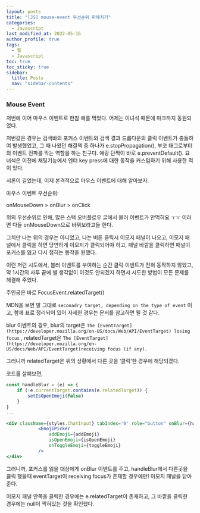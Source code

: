 ```yaml
---
layout: posts
title: "[JS] mouse-event 우선순위 파해치기"
categories:
  - Javascript
last_modified_at: 2022-05-16
author_profile: true
tags:
  - 웹
  - Javascript
toc: true
toc_sticky: true
sidebar:
  title: Posts
  nav: "sidebar-contents"
---
```



### Mouse Event

저번에 이어 마우스 이벤트로 한참 애를 먹었다. 어제는 이녀석 때문에 마크까지 동원되었다.

저번같은 경우는 검색바의 포커스 이벤트와 검색 결과 드롭다운의 클릭 이벤트가 충돌하여 발생했었고, 그 때 나왔던 해결책 중 하나가 e.stopPropagation(), 부코 태그로부터의 이벤트 전파를 막는 역할을 하는 친구다. 얘랑 단짝이 바로 e.preventDefault(). 요녀석은 이전에 채팅기능에서 엔터 key press에 대한 동작을 커스텀하기 위해 사용한 적이 있다. 

서론이 길었는데, 이제 본격적으로 마우스 이벤트에 대해 알아보자.

마우스 이벤트 우선순위:

onMouseDown > onBlur > onClick

위의 우선순위로 인해, 많은 스택 오버플로우 글에서 블러 이벤트가 안먹혀요 ㅜㅜ 이러면 다들 onMouseDown으로 바꿔보라고들 한다.

그치만 나는 위의 경우는 아니었고,  나는 버튼 클릭시 이모지 패널이 나오고, 이모지 패널에서 클릭을 하면 당연하게 이모지가 클릭되어야 하고, 패널 바깥을 클릭하면 패널이 포커스를 잃고 다시 접히는 동작을 원했다.

이런 저런 시도에서, 블러 이벤트를 부여하는 순간 클릭 이벤트가 전혀 동작하지 않았고, 약 1시간의 사투 끝에 별 생각없이 이것도 안되겠지 하면서 시도한 방법이 모든 문제를 해결해 주었다.

주인공은 바로 FocusEvent.relatedTarget()

MDN을 보면 말 그대로 `seconadry target, depending on the type of event` 이고, 함께 표로 정리되어 있어 자세한 경우는 문서를 참고하면 될 것 같다.

blur 이벤트의 경우, blur의 target은 `The [EventTarget](https://developer.mozilla.org/en-US/docs/Web/API/EventTarget) losing focus` , relatedTarget은 `The [EventTarget](https://developer.mozilla.org/en-US/docs/Web/API/EventTarget)receiving focus (if any).`

그러니까 relatedTarget은 위의 상황에서 다른 곳을 ‘클릭’한 경우에 해당되겠다. 

코드를 살펴보면,

```jsx
const handleBlur = (e) => {
	if (!e.currentTarget.contains(e.relatedTarget)) {
		setIsOpenEmoji(false)
	}
}
...

<div className={styles.ChatInput} tabIndex='0' role="button" onBlur={handleBlur}>
			<EmojiPicker 
				addEmoji={addEmoji}
				isOpenEmoji={isOpenEmoji}
				onToggleEmoji={toggleEmoji}
			/>
</div>
```

그러니까, 포커스를 잃을 대상에게 onBlur 이벤트를 주고, handleBlur에서 다른곳을 클릭 했을때 eventTarget이 receiving focus가 존재할 경우에만! 이모지 패널을 닫아준다. 

이모지 패널 안쪽을 클릭한 경우에는 e.relatedTarget이 존재하고, 그 바깥을 클릭한 경우에는 null이 찍혀있는 것을 확인했다.